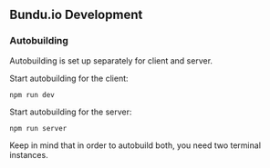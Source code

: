 ## Bundu.io Development

### Autobuilding

Autobuilding is set up separately for client and server.

Start autobuilding for the client:

```
npm run dev
```

Start autobuilding for the server:

```
npm run server
```

Keep in mind that in order to autobuild both, you need two terminal instances.
